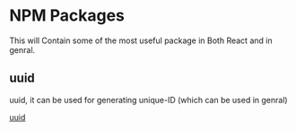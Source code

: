 # NPM Packages

This will Contain some of the most useful package in Both React and in genral.

## uuid

uuid, it can be used for generating unique-ID (which can be used in genral)

[uuid](https://www.npmjs.com/package/uuid)
